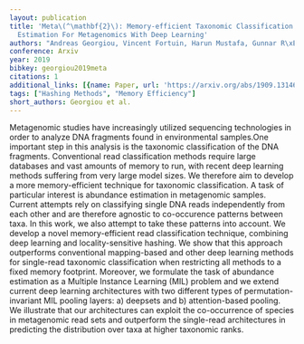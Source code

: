 ```yaml
---
layout: publication
title: 'Meta\(^\mathbf{2}\): Memory-efficient Taxonomic Classification And Abundance
  Estimation For Metagenomics With Deep Learning'
authors: "Andreas Georgiou, Vincent Fortuin, Harun Mustafa, Gunnar R\xE4tsch"
conference: Arxiv
year: 2019
bibkey: georgiou2019meta
citations: 1
additional_links: [{name: Paper, url: 'https://arxiv.org/abs/1909.13146'}]
tags: ["Hashing Methods", "Memory Efficiency"]
short_authors: Georgiou et al.
---
```

Metagenomic studies have increasingly utilized sequencing technologies in
order to analyze DNA fragments found in environmental samples.One important
step in this analysis is the taxonomic classification of the DNA fragments.
Conventional read classification methods require large databases and vast
amounts of memory to run, with recent deep learning methods suffering from very
large model sizes. We therefore aim to develop a more memory-efficient
technique for taxonomic classification. A task of particular interest is
abundance estimation in metagenomic samples. Current attempts rely on
classifying single DNA reads independently from each other and are therefore
agnostic to co-occurence patterns between taxa. In this work, we also attempt
to take these patterns into account. We develop a novel memory-efficient read
classification technique, combining deep learning and locality-sensitive
hashing. We show that this approach outperforms conventional mapping-based and
other deep learning methods for single-read taxonomic classification when
restricting all methods to a fixed memory footprint. Moreover, we formulate the
task of abundance estimation as a Multiple Instance Learning (MIL) problem and
we extend current deep learning architectures with two different types of
permutation-invariant MIL pooling layers: a) deepsets and b) attention-based
pooling. We illustrate that our architectures can exploit the co-occurrence of
species in metagenomic read sets and outperform the single-read architectures
in predicting the distribution over taxa at higher taxonomic ranks.